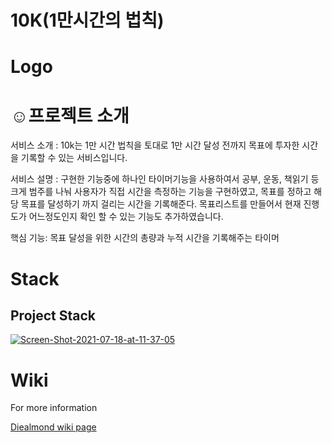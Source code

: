 # 10K(1만시간의 법칙)
# Logo

# ☺프로젝트 소개
서비스 소개 : 10k는 1만 시간 법칙을 토대로 1만 시간 달성 전까지 목표에 투자한 시간을 기록할 수 있는 서비스입니다.

서비스 설명 : 구현한 기능중에 하나인 타이머기능을 사용하여서 공부, 운동, 책읽기 등 크게 범주를 나눠 사용자가 직접 시간을 측정하는 기능을 구현하였고, 목표를 정하고 해당 목표를 달성하기 까지 걸리는 시간을 기록해준다. 목표리스트를 만들어서 현재 진행도가 어느정도인지 확인 할 수 있는 기능도 추가하였습니다.

핵심 기능: 목표 달성을 위한 시간의 총량과 누적 시간을 기록해주는 타이머

# Stack
## Project Stack
<a href="https://ibb.co/GFY1Dw9"><img src="https://i.ibb.co/Lvjqywr/Screen-Shot-2021-07-18-at-11-37-05.png" alt="Screen-Shot-2021-07-18-at-11-37-05" border="0"></a>

# Wiki
For more information 

[Diealmond wiki page](https://github.com/codestates/10k-server/wiki)
